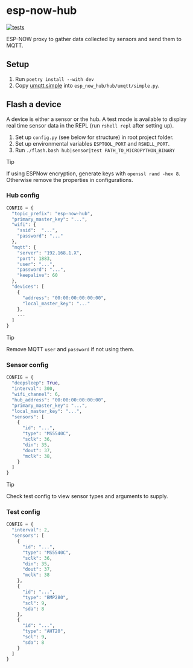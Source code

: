 # esp-now-hub

[![tests](https://github.com/gpajot/esp-now-hub/actions/workflows/test.yml/badge.svg?branch=main&event=push)](https://github.com/gpajot/esp-now-hub/actions/workflows/test.yml?query=branch%3Amain+event%3Apush)

ESP-NOW proxy to gather data collected by sensors and send them to MQTT.

## Setup
1. Run `poetry install --with dev`
2. Copy [umqtt.simple](https://github.com/micropython/micropython-lib/blob/master/micropython/umqtt.simple/umqtt/simple.py) into `esp_now_hub/hub/umqtt/simple.py`.

## Flash a device
A device is either a sensor or the hub. A test mode is available to display real time sensor data in the REPL (run `rshell repl` after setting up).

1. Set up `config.py` (see below for structure) in root project folder.
2. Set up environmental variables `ESPTOOL_PORT` and `RSHELL_PORT`.
3. Run `./flash.bash hub|sensor|test PATH_TO_MICROPYTHON_BINARY`

> [!TIP]
> If using ESPNow encryption, generate keys with `openssl rand -hex 8`.
> Otherwise remove the properties in configurations.

### Hub config
```python
CONFIG = {
  "topic_prefix": "esp-now-hub",
  "primary_master_key": "...",
  "wifi": {
    "ssid":  "...",
    "password": "..."
  },
  "mqtt": {
    "server": "192.168.1.X",
    "port": 1883,
    "user": "...",
    "password": "...",
    "keepalive": 60
  },
  "devices": [
    {
      "address": "00:00:00:00:00:00",
      "local_master_key": "..."
    },
    ...
  ]
}
```
> [!TIP]
> Remove MQTT `user` and `password` if not using them.

### Sensor config
```python
CONFIG = {
  "deepsleep": True,
  "interval": 300,
  "wifi_channel": 6,
  "hub_address": "00:00:00:00:00:00",
  "primary_master_key": "...",
  "local_master_key": "...",
  "sensors": [
    {
      "id": "...",
      "type": "MS5540C",
      "sclk": 36,
      "din": 35,
      "dout": 37,
      "mclk": 38,
    }
  ]
}
```
> [!TIP]
> Check test config to view sensor types and arguments to supply.

### Test config
```python
CONFIG = {
  "interval": 2,
  "sensors": [
    {
      "id": "...",
      "type": "MS5540C",
      "sclk": 36,
      "din": 35,
      "dout": 37,
      "mclk": 38
    },
    {
      "id": "...",
      "type": "BMP280",
      "scl": 9,
      "sda": 8
    },
    {
      "id": "...",
      "type": "AHT20",
      "scl": 9,
      "sda": 8
    }
  ]
}
```


